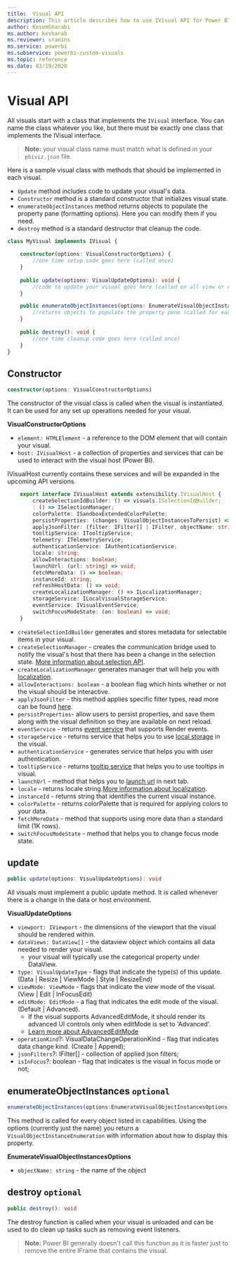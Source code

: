```yaml
---
title:  Visual API
description: This article describes how to use IVisual API for Power BI visuals
author: KesemSharabi
ms.author: kesharab
ms.reviewer: sranins
ms.service: powerbi
ms.subservice: powerbi-custom-visuals
ms.topic: reference
ms.date: 03/19/2020
---
```


# Visual API
All visuals start with a class that implements the `IVisual` interface. You can name the class whatever you like, but there must be exactly one class that implements the IVisual interface.

> **Note:** your visual class name must match what is defined in your `pbiviz.json` file.

Here is a sample visual class with methods that should be implemented in each visual.

* `Update` method includes code to update your visual's data.
* `Constructor` method is a standard constructor that initializes visual state.
* `enumerateObjectInstances` method returns objects to populate the property pane (formatting options). Here you can modify them if you need.
* `destroy` method is a standard destructor that cleanup the code.

```typescript
class MyVisual implements IVisual {
    
    constructor(options: VisualConstructorOptions) {
        //one time setup code goes here (called once)
    }
    
    public update(options: VisualUpdateOptions): void {
        //code to update your visual goes here (called on all view or data changes)
    }

    public enumerateObjectInstances(options: EnumerateVisualObjectInstancesOptions): VisualObjectInstanceEnumeration {
        //returns objects to populate the property pane (called for each object defined in capabilities)
    }
    
    public destroy(): void {
        //one time cleanup code goes here (called once)
    }
}

```
## Constructor

```typescript
constructor(options: VisualConstructorOptions)
```

The constructor of the visual class is called when the visual is instantiated. It can be used for any set up operations needed for your visual.

**VisualConstructorOptions**

* `element: HTMLElement` - a reference to the DOM element that will contain your visual.
* `host: IVisualHost` - a collection of properties and services that can be used to interact with the visual host (Power BI).

IVisualHost currently contains these services and will be expanded in the upcoming API versions.

```typescript
    export interface IVisualHost extends extensibility.IVisualHost {
        createSelectionIdBuilder: () => visuals.ISelectionIdBuilder;
        : () => ISelectionManager;
        colorPalette: ISandboxExtendedColorPalette;
        persistProperties: (changes: VisualObjectInstancesToPersist) => void;
        applyJsonFilter: (filter: IFilter[] | IFilter, objectName: string, propertyName: string, action: FilterAction) => void;
        tooltipService: ITooltipService;
        telemetry: ITelemetryService;
        authenticationService: IAuthenticationService;
        locale: string;
        allowInteractions: boolean;
        launchUrl: (url: string) => void;
        fetchMoreData: () => boolean;
        instanceId: string;
        refreshHostData: () => void;
        createLocalizationManager: () => ILocalizationManager;
        storageService: ILocalVisualStorageService;
        eventService: IVisualEventService;
        switchFocusModeState: (on: boolean) => void;
    }
```
* `createSelectionIdBuilder` generates and stores metadata for selectable items in your visual.
* `createSelectionManager` - creates the communication bridge used to notify the visual's host that there has been a change in the selection state. [More information about selection API](./selection-api.md).
* `createLocalizationManager` generates manager that will help you with [localization](./localization.md).
* `allowInteractions: boolean` - a boolean flag which hints whether or not the visual should be interactive.
* `applyJsonFilter` - this method applies specific filter types, read more can be found [here](./filter-api.md).
* `persistProperties`- allow users to persist properties, and save them along with the visual definition so they are available on next reload.
* `eventService` - returns [event service](./event-service.md) that supports Render events.
* `storageService` - returns service that helps you to use [local storage](./local-storage.md) in the visual.
* `authenticationService` - generates service that helps you with user authentication.
* `tooltipService` - returns [tooltip service](./add-tooltips.md) that helps you to use tooltips in visual.
* `launchUrl` - method that helps you to [launch url](./launch-url.md) in next tab.
* `locale` - returns locale string.[More information about localization](./localization.md).
* `instanceId` - returns string that identifies the current visual instance.
* `colorPalette` - returns colorPalette that is required for applying colors to your data.
* `fetchMoreData` - method that supports using more data than a standard limit (1K rows).
* `switchFocusModeState` - method that helps you to change focus mode state.

## update

```typescript
public update(options: VisualUpdateOptions): void
```

All visuals must implement a public update method. It is called whenever there is a change in the data or host environment.

**VisualUpdateOptions**

* `viewport: IViewport` - the dimensions of the viewport that the visual should be rendered within.
* `dataViews: DataView[]` - the dataview object which contains all data needed to render your visual.
    * your visual will typically use the categorical property under DataView.
* `type: VisualUpdateType` - flags that indicate the type(s) of this update. (Data | Resize | ViewMode | Style | ResizeEnd)
* `viewMode: ViewMode` - flags that indicate the view mode of the visual. (View | Edit | InFocusEdit)
* `editMode: EditMode` - a flag that indicates the edit mode of the visual. (Default | Advanced).
    * If the visual supports AdvancedEditMode, it should render its advanced UI controls only when editMode is set to 'Advanced'.
	* [Learn more about AdvancedEditMode](./advanced-edit-mode.md)
* `operationKind`?: VisualDataChangeOperationKind - flag that indicates data change kind. (Create | Append);
* `jsonFilters`?: IFilter[] - collection of applied json filters;
* `isInFocus`?: boolean - flag that indicates is the visual in focus mode or not;
	
## enumerateObjectInstances `optional`

```typescript
enumerateObjectInstances(options:EnumerateVisualObjectInstancesOptions):VisualObjectInstanceEnumeration
```

This method is called for every object listed in capabilities. Using the options (currently just the name) you return a `VisualObjectInstanceEnumeration` with information about how to display this property.

**EnumerateVisualObjectInstancesOptions**

* `objectName: string` - the name of the object

## destroy `optional`

``` typescript
public destroy(): void
```

The destroy function is called when your visual is unloaded and can be used to do clean up tasks such as removing event listeners.

> **Note:** Power BI generally doesn't call this function as it is faster just to remove the entire IFrame that contains the visual.
